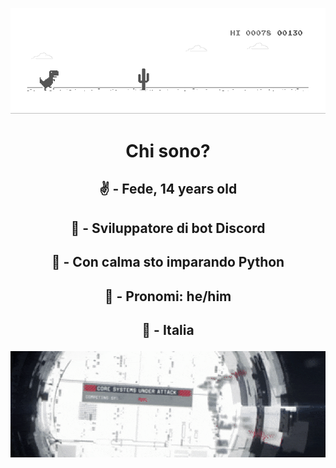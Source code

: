 ![gif](dino.gif)
# <p align=center>**Chi sono?**
## <p align=center>✌️ - Fede, 14 years old

## <p align=center> 🔭 - Sviluppatore di bot Discord

## <p align=center>🌱 - Con calma sto imparando Python

## <p align=center>💬 - Pronomi: he/him

## <p align=center>📌 - Italia

![gif2](gif2.gif)